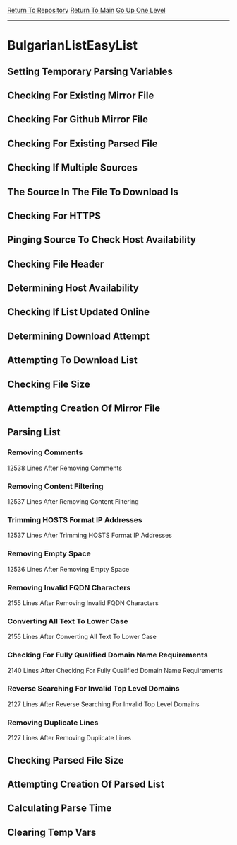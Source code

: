 [Return To Repository](https://github.com/deathbybandaid/piholeparser/)
[Return To Main](https://github.com/deathbybandaid/piholeparser/blob/master/RecentRunLogs/Mainlog.md)
[Go Up One Level](https://github.com/deathbybandaid/piholeparser/blob/master/RecentRunLogs/TopLevelScripts/30-Processing-Blacklists.md)
____________________________________
# BulgarianListEasyList
## Setting Temporary Parsing Variables
## Checking For Existing Mirror File
## Checking For Github Mirror File
## Checking For Existing Parsed File
## Checking If Multiple Sources
## The Source In The File To Download Is
## Checking For HTTPS
## Pinging Source To Check Host Availability
## Checking File Header
## Determining Host Availability
## Checking If List Updated Online
## Determining Download Attempt
## Attempting To Download List
## Checking File Size
## Attempting Creation Of Mirror File
## Parsing List
### Removing Comments
12538 Lines After Removing Comments
### Removing Content Filtering
12537 Lines After Removing Content Filtering
### Trimming HOSTS Format IP Addresses
12537 Lines After Trimming HOSTS Format IP Addresses
### Removing Empty Space
12536 Lines After Removing Empty Space
### Removing Invalid FQDN Characters
2155 Lines After Removing Invalid FQDN Characters
### Converting All Text To Lower Case
2155 Lines After Converting All Text To Lower Case
### Checking For Fully Qualified Domain Name Requirements
2140 Lines After Checking For Fully Qualified Domain Name Requirements
### Reverse Searching For Invalid Top Level Domains
2127 Lines After Reverse Searching For Invalid Top Level Domains
### Removing Duplicate Lines
2127 Lines After Removing Duplicate Lines
## Checking Parsed File Size
## Attempting Creation Of Parsed List
## Calculating Parse Time
## Clearing Temp Vars
